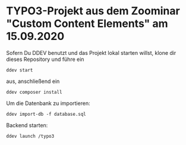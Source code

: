 # TYPO3-Projekt aus dem Zoominar "Custom Content Elements" am 15.09.2020

Sofern Du DDEV benutzt und das Projekt lokal starten willst, klone dir dieses Repository und führe ein

`ddev start`

aus, anschließend ein

`ddev composer install`

Um die Datenbank zu importieren:

`ddev import-db -f database.sql`

Backend starten:

`ddev launch /typo3`

